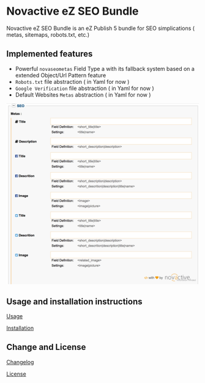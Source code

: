 # Novactive eZ SEO Bundle

Novactive eZ SEO Bundle is an eZ Publish 5 bundle for SEO simplications ( metas, sitemaps, robots.txt, etc.)

Implemented features
--------------------

* Powerful `novaseometas` Field Type a with its fallback system based on a extended Object/Url Pattern feature
* `Robots.txt` file abstraction ( in Yaml for now )
* `Google Verification` file abstraction ( in Yaml  for now )
* Default Websites `Metas` abstraction  ( in Yaml for now )

![Nova eZ SEO Field Type](Resources/doc/NovaeZSeoFieldType.png "Nova eZ SEO Field Type")


Usage and installation instructions
-----------------------------------

[Usage](Resources/doc/USAGE.md)

[Installation](Resources/doc/INSTALL.md)

Change and License
------------------

[Changelog](Resources/doc/CHANGELOG.md)

[License](LICENSE)
